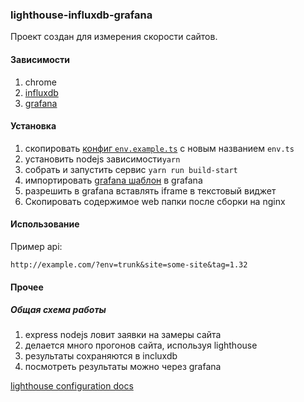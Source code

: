 ### lighthouse-influxdb-grafana

Проект создан для измерения скорости сайтов.

#### Зависимости
1. chrome
2. [influxdb](scripts\install\install-influxdb.sh)
3. [grafana](scripts\install\install-grafana.sh)

#### Установка
1. скопировать [конфиг ```env.example.ts```](config/env.example.ts) с новым названием ```env.ts```
2. установить nodejs зависимости```yarn```
3. собрать и запустить сервис ```yarn run build-start```
4. импортировать [grafana шаблон](grafana\lighthouse-influxDB.json) в grafana
5. разрешить в grafana вставлять iframe в текстовый виджет
6. Скопировать содержимое web папки после сборки на nginx

#### Использование

Пример api:

```http://example.com/?env=trunk&site=some-site&tag=1.32```

#### Прочее

##### Общая схема работы
1. express nodejs ловит заявки на замеры сайта
2. делается много прогонов сайта, используя lighthouse
3. результаты сохраняются в incluxdb
4. посмотреть результаты можно через grafana

[lighthouse configuration docs](https://github.com/GoogleChrome/lighthouse/blob/master/docs/configuration.md)
